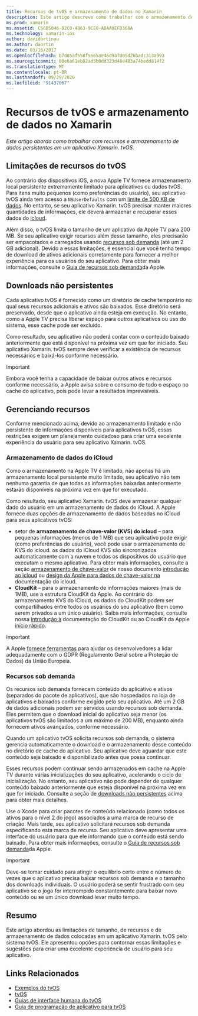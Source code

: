 ```yaml
---
title: Recursos de tvOS e armazenamento de dados no Xamarin
description: Este artigo descreve como trabalhar com o armazenamento de dados de recursos e persistentes em um aplicativo tvOS criado com o Xamarin. Ele aborda o armazenamento de dados do iCloud e recursos sob demanda.
ms.prod: xamarin
ms.assetid: C56B5046-D2C0-4B63-9CE0-ADAA0EFD368A
ms.technology: xamarin-ios
author: davidortinau
ms.author: daortin
ms.date: 03/16/2017
ms.openlocfilehash: b7d85af558f5665ae46d9a7d05d26badc313a993
ms.sourcegitcommit: 00e6a61eb82ad5b0dd323d48d483a74bedd814f2
ms.translationtype: MT
ms.contentlocale: pt-BR
ms.lasthandoff: 09/29/2020
ms.locfileid: "91437067"
---
```

# <a name="tvos-resources-and-data-storage-in-xamarin"></a>Recursos de tvOS e armazenamento de dados no Xamarin

_Este artigo aborda como trabalhar com recursos e armazenamento de dados persistentes em um aplicativo Xamarin. tvOS._

<a name="tvOS-Resource-Limitations"></a>

## <a name="tvos-resource-limitations"></a>Limitações de recursos do tvOS

Ao contrário dos dispositivos iOS, a nova Apple TV fornece armazenamento local persistente extremamente limitado para aplicativos ou dados tvOS. Para itens muito pequenos (como preferências do usuário), seu aplicativo tvOS ainda tem acesso a `NSUserDefaults` com um [limite de 500 KB de dados](https://forums.developer.apple.com/message/50696#50696). No entanto, se seu aplicativo Xamarin. tvOS precisar manter maiores quantidades de informações, ele deverá armazenar e recuperar esses dados do [icloud](#iCloud-Data-Storage).

Além disso, o tvOS limita o tamanho de um aplicativo da Apple TV para 200 MB. Se seu aplicativo exigir recursos além desse tamanho, eles precisarão ser empacotados e carregados usando [recursos sob demanda](#On-Demand-Resources) (até um 2 GB adicional). Devido a essas limitações, é essencial que você tenha tempo de download de ativos adicionais corretamente para fornecer a melhor experiência para os usuários do seu aplicativo. Para obter mais informações, consulte o [Guia de recursos sob demanda](https://developer.apple.com/library/prerelease/tvos/documentation/FileManagement/Conceptual/On_Demand_Resources_Guide/index.html#//apple_ref/doc/uid/TP40015083)da Apple.

<a name="Non-Persistent-Downloads"></a>

## <a name="non-persistent-downloads"></a>Downloads não persistentes

Cada aplicativo tvOS é fornecido como um diretório de cache temporário no qual seus recursos adicionais e ativos são baixados. Esse diretório será preservado, desde que o aplicativo ainda esteja em execução. No entanto, como a Apple TV precisa liberar espaço para outros aplicativos ou uso do sistema, esse cache pode ser excluído.

Como resultado, seu aplicativo não poderá contar com o conteúdo baixado anteriormente que está disponível na próxima vez em que for iniciado. Seu aplicativo Xamarin. tvOS sempre deve verificar a existência de recursos necessários e baixá-los conforme necessário.

> [!IMPORTANT]
> Embora você tenha a capacidade de baixar outros ativos e recursos conforme necessário, a Apple avisa sobre o consumo de todo o espaço no cache do aplicativo, pois pode levar a resultados imprevisíveis.

<a name="Managing-Resources"></a>

## <a name="managing-resources"></a>Gerenciando recursos

Conforme mencionado acima, devido ao armazenamento limitado e não persistente de informações disponíveis para aplicativos tvOS, essas restrições exigem um planejamento cuidadoso para criar uma excelente experiência do usuário para seu aplicativo Xamarin. tvOS.

<a name="iCloud-Data-Storage"></a>

### <a name="icloud-data-storage"></a>Armazenamento de dados do iCloud

Como o armazenamento na Apple TV é limitado, não apenas há um armazenamento local persistente muito limitado, seu aplicativo não tem nenhuma garantia de que todas as informações baixadas anteriormente estarão disponíveis na próxima vez em que for executado.

Como resultado, seu aplicativo Xamarin. tvOS deve armazenar qualquer dado do usuário em um armazenamento de dados do iCloud. A Apple fornece duas opções de armazenamento de dados baseadas no iCloud para seus aplicativos tvOS:

- setor de **armazenamento de chave-valor (KVS) do icloud** – para pequenas informações (menos de 1 MB) que seu aplicativo pode exigir (como preferências do usuário), você pode usar o armazenamento de KVS do icloud. os dados do iCloud KVS são sincronizados automaticamente com a nuvem e todos os dispositivos do usuário que executam o mesmo aplicativo. Para obter mais informações, consulte a seção [armazenamento de chave-valor](~/ios/data-cloud/introduction-to-icloud.md) de nosso documento [introdução ao icloud](~/ios/data-cloud/introduction-to-icloud.md) ou [design da Apple para dados de chave-valor na](https://developer.apple.com/library/prerelease/tvos/documentation/General/Conceptual/iCloudDesignGuide/Chapters/DesigningForKey-ValueDataIniCloud.html#//apple_ref/doc/uid/TP40012094-CH7) documentação do icloud.
- **CloudKit** – para o armazenamento de informações maiores (mais de 1MB), use a estrutura CloudKit da Apple. Ao contrário do armazenamento KVS do iCloud, os dados do CloudKit podem ser compartilhados entre todos os usuários do seu aplicativo (bem como serem privados a um único usuário). Saiba mais informações, consulte nossa [introdução à](~/ios/data-cloud/intro-to-cloudkit.md) documentação do CloudKit ou ao CloudKit da Apple [início rápido](https://developer.apple.com/library/prerelease/tvos/documentation/DataManagement/Conceptual/CloudKitQuickStart/Introduction/Introduction.html#//apple_ref/doc/uid/TP40014987).

> [!IMPORTANT]
> A Apple [fornece ferramentas](https://developer.apple.com/support/allowing-users-to-manage-data/) para ajudar os desenvolvedores a lidar adequadamente com o GDPR (Regulamento Geral sobre a Proteção de Dados) da União Europeia.

<a name="On-Demand-Resources"></a>

### <a name="on-demand-resources"></a>Recursos sob demanda

Os recursos sob demanda fornecem conteúdo do aplicativo e ativos (separados do pacote de aplicativos), que são hospedados na loja de aplicativos e baixados conforme exigido pelo seu aplicativo. Até um 2 GB de dados adicionais podem ser servidos usando recursos sob demanda. Eles permitem que o download inicial do aplicativo seja menor (os aplicativos tvOS são limitados a um máximo de 200 MB), enquanto ainda fornecem ativos avançados, conforme necessário.

Quando um aplicativo tvOS solicita recursos sob demanda, o sistema gerencia automaticamente o download e o armazenamento desse conteúdo no diretório de cache do aplicativo. Seu aplicativo deve aguardar que este conteúdo seja baixado e disponibilizado antes que possa continuar.

Esses recursos podem continuar sendo armazenados em cache na Apple TV durante várias inicializações do seu aplicativo, acelerando o ciclo de inicialização. No entanto, seu aplicativo não pode depender de qualquer conteúdo baixado anteriormente que esteja disponível na próxima vez em que for iniciado. Consulte a seção de [downloads não persistentes](#Non-Persistent-Downloads) acima para obter mais detalhes.

Use o Xcode para criar pacotes de conteúdo relacionado (como todos os ativos para o nível 2 do jogo) associados a uma marca de recurso de criação. Mais tarde, seu aplicativo solicitará recursos sob demanda especificando esta marca de recurso. Seu aplicativo deve apresentar uma interface do usuário para que ele informando que o conteúdo está sendo baixado. Para obter mais informações, consulte o [Guia de recursos sob demanda](https://developer.apple.com/library/prerelease/tvos/documentation/FileManagement/Conceptual/On_Demand_Resources_Guide/index.html#//apple_ref/doc/uid/TP40015083)da Apple.

> [!IMPORTANT]
> Deve-se tomar cuidado para atingir o equilíbrio certo entre o número de vezes que o aplicativo precisa baixar recursos sob demanda e o tamanho dos downloads individuais. O usuário poderá se sentir frustrado com seu aplicativo se o jogo for interrompido constantemente para baixar novo conteúdo ou se um único download levar muito tempo.

<a name="Summary"></a>

## <a name="summary"></a>Resumo

Este artigo abordou as limitações de tamanho, de recursos e de armazenamento de dados colocadas em um aplicativo Xamarin. tvOS pelo sistema tvOS. Ele apresentou opções para contornar essas limitações e sugestões para criar uma excelente experiência de usuário para seu aplicativo.

## <a name="related-links"></a>Links Relacionados

- [Exemplos do tvOS](/samples/browse/?products=xamarin&term=Xamarin.iOS%2btvOS)
- [tvOS](https://developer.apple.com/tvos/)
- [Guias de interface humana do tvOS](https://developer.apple.com/tvos/human-interface-guidelines/)
- [Guia de programação de aplicativo para tvOS](https://developer.apple.com/library/prerelease/tvos/documentation/General/Conceptual/AppleTV_PG/)